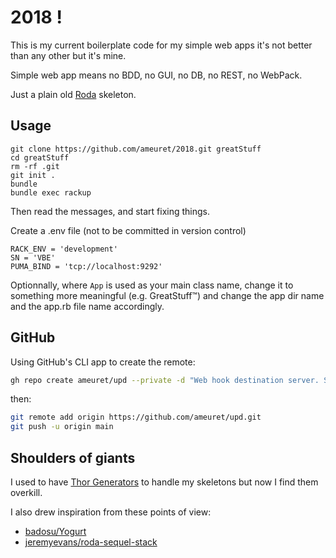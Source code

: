# 2018 !

This is my current boilerplate code for my simple web apps it's not better
than any other but it's mine.

Simple web app means no BDD, no GUI, no DB, no REST, no WebPack.

Just a plain old [Roda](http://roda.jeremyevans.net/) skeleton.

## Usage

	git clone https://github.com/ameuret/2018.git greatStuff
	cd greatStuff
	rm -rf .git
	git init .
    bundle
	bundle exec rackup

Then read the messages, and start fixing things.

Create a .env file (not to be committed in version control)

	RACK_ENV = 'development'
	SN = 'VBE'
	PUMA_BIND = 'tcp://localhost:9292'

Optionnally, where `App` is used as your main class name, change it to something more
meaningful (e.g. GreatStuff™) and change the app dir name and the app.rb file name
accordingly.

## GitHub

Using GitHub's CLI app to create the remote: 

``` sh
gh repo create ameuret/upd --private -d "Web hook destination server. Simple. Focused. Robust."
```

then:

``` sh
git remote add origin https://github.com/ameuret/upd.git
git push -u origin main
```

## Shoulders of giants

 I used to have [Thor Generators](https://github.com/erikhuda/thor/wiki/Generators) to
 handle my skeletons but now I find them overkill.
 
 I also drew inspiration from these points of view:
 
  * [badosu/Yogurt](https://github.com/badosu/Yogurt)
  * [jeremyevans/roda-sequel-stack](https://github.com/jeremyevans/roda-sequel-stack)
  
